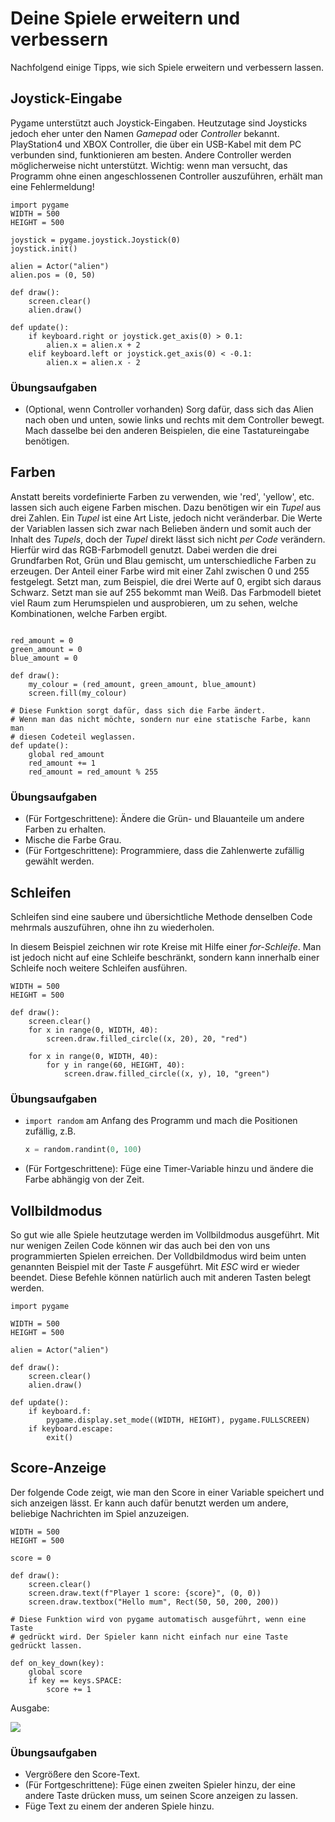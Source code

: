 # Deine Spiele erweitern und verbessern

Nachfolgend einige Tipps, wie sich Spiele erweitern und verbessern lassen.



## Joystick-Eingabe

Pygame unterstützt auch Joystick-Eingaben. Heutzutage sind Joysticks jedoch eher unter den Namen *Gamepad* oder *Controller* bekannt. PlayStation4 und XBOX Controller, die über ein USB-Kabel mit dem PC verbunden sind, funktionieren am besten. Andere Controller werden möglicherweise nicht unterstützt. 
Wichtig: wenn man versucht, das Programm ohne einen angeschlossenen Controller auszuführen, erhält man eine Fehlermeldung!

```python=
import pygame
WIDTH = 500
HEIGHT = 500

joystick = pygame.joystick.Joystick(0)
joystick.init()

alien = Actor("alien")
alien.pos = (0, 50)

def draw():
    screen.clear()
    alien.draw()

def update():
    if keyboard.right or joystick.get_axis(0) > 0.1:
        alien.x = alien.x + 2
    elif keyboard.left or joystick.get_axis(0) < -0.1:
        alien.x = alien.x - 2
```


### Übungsaufgaben

+ (Optional, wenn Controller vorhanden)
Sorg dafür, dass sich das Alien nach oben und unten, sowie links und rechts mit dem Controller bewegt. Mach dasselbe bei den anderen Beispielen, die eine Tastatureingabe benötigen.




## Farben

Anstatt bereits vordefinierte Farben zu verwenden, wie 'red', 'yellow', etc. lassen sich auch eigene Farben mischen. Dazu benötigen wir ein *Tupel* aus drei Zahlen. Ein *Tupel* ist eine Art Liste, jedoch nicht veränderbar. Die Werte der Variablen lassen sich zwar nach Belieben ändern und somit auch der Inhalt des *Tupels*, doch der *Tupel* direkt lässt sich nicht *per Code* verändern. 
Hierfür wird das RGB-Farbmodell genutzt. Dabei werden die drei Grundfarben Rot, Grün und Blau gemischt, um unterschiedliche Farben zu erzeugen. Der Anteil einer Farbe wird mit einer Zahl zwischen 0 und 255 festgelegt. Setzt man, zum Beispiel, die drei Werte auf 0, ergibt sich daraus Schwarz. Setzt man sie auf 255 bekommt man Weiß. Das Farbmodell bietet viel Raum zum Herumspielen und ausprobieren, um zu sehen, welche Kombinationen, welche Farben ergibt.


```python= 

red_amount = 0
green_amount = 0
blue_amount = 0

def draw():
    my_colour = (red_amount, green_amount, blue_amount)
    screen.fill(my_colour)

# Diese Funktion sorgt dafür, dass sich die Farbe ändert.
# Wenn man das nicht möchte, sondern nur eine statische Farbe, kann man 
# diesen Codeteil weglassen.
def update():
    global red_amount
    red_amount += 1
    red_amount = red_amount % 255
```


### Übungsaufgaben
+ (Für Fortgeschrittene):
Ändere die Grün- und Blauanteile um andere Farben zu erhalten. 
+ Mische die Farbe Grau.
+ (Für Fortgeschrittene):
Programmiere, dass die Zahlenwerte zufällig gewählt werden.




## Schleifen

Schleifen sind eine saubere und übersichtliche Methode denselben Code mehrmals auszuführen, ohne ihn zu wiederholen. 

In diesem Beispiel zeichnen wir rote Kreise mit Hilfe einer *for-Schleife*. Man ist jedoch nicht auf eine Schleife beschränkt, sondern kann innerhalb einer Schleife noch weitere Schleifen ausführen. 

```python=
WIDTH = 500
HEIGHT = 500

def draw():
    screen.clear()
    for x in range(0, WIDTH, 40):
        screen.draw.filled_circle((x, 20), 20, "red")

    for x in range(0, WIDTH, 40):
        for y in range(60, HEIGHT, 40):
            screen.draw.filled_circle((x, y), 10, "green")
```

### Übungsaufgaben
+ `import random` am Anfang des Programm und mach die Positionen zufällig, z.B. 
    ```python
    x = random.randint(0, 100)
    ```
+ (Für Fortgeschrittene):
Füge eine Timer-Variable hinzu und ändere die Farbe abhängig von der Zeit.


## Vollbildmodus

So gut wie alle Spiele heutzutage werden im Vollbildmodus ausgeführt. Mit nur wenigen Zeilen Code können wir das auch bei den von uns programmierten Spielen erreichen. Der Volldbildmodus wird beim unten genannten Beispiel mit der Taste *F* ausgeführt. Mit *ESC* wird er wieder beendet. Diese Befehle können natürlich auch mit anderen Tasten belegt werden. 
  
```python=
import pygame

WIDTH = 500
HEIGHT = 500

alien = Actor("alien")

def draw():
    screen.clear()
    alien.draw()

def update():
    if keyboard.f:
        pygame.display.set_mode((WIDTH, HEIGHT), pygame.FULLSCREEN)
    if keyboard.escape:
        exit()
```


## Score-Anzeige

Der folgende Code zeigt, wie man den Score in einer Variable speichert und sich anzeigen lässt. Er kann auch dafür benutzt werden um andere, beliebige Nachrichten im Spiel anzuzeigen. 

```python=
WIDTH = 500
HEIGHT = 500

score = 0

def draw():
    screen.clear()
    screen.draw.text(f"Player 1 score: {score}", (0, 0))
    screen.draw.textbox("Hello mum", Rect(50, 50, 200, 200))

# Diese Funktion wird von pygame automatisch ausgeführt, wenn eine Taste 
# gedrückt wird. Der Spieler kann nicht einfach nur eine Taste gedrückt lassen.

def on_key_down(key):
    global score
    if key == keys.SPACE:
        score += 1
```

Ausgabe: 

![](https://i.imgur.com/nwSQcTK.png)


### Übungsaufgaben
+ Vergrößere den Score-Text.
+ (Für Fortgeschrittene):
Füge einen zweiten Spieler hinzu, der eine andere Taste drücken muss, um seinen Score anzeigen zu lassen.
+ Füge Text zu einem der anderen Spiele hinzu. 




